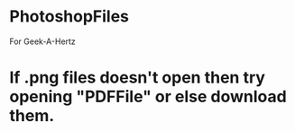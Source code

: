 # PhotoshopFiles

For Geek-A-Hertz

# If .png files doesn't open then try opening "PDFFile" or else download them. #
